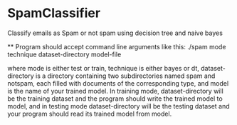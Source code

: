 # SpamClassifier
Classify emails as Spam or not spam using decision tree and naive bayes 

** Program should accept command line arguments like this:
./spam mode technique dataset-directory model-file

where mode is either test or train, technique is either bayes or dt, dataset-directory is a directory containing
two subdirectories named spam and notspam, each filled with documents of the corresponding type, and
model is the name of your trained model. In training mode, dataset-directory will be the training
dataset and the program should write the trained model to model, and in testing mode dataset-directory
will be the testing dataset and your program should read its trained model from model.
